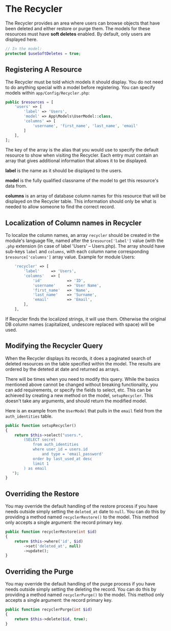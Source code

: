 # The Recycler

The Recycler provides an area where users can browse objects that have been deleted and either restore or purge them. 
The models for these resources must have **soft deletes** enabled. By default, only users are displayed here. 

```php
// In the model:
protected $useSoftDeletes = true;
```

## Registering A Resource

The Recycler must be told which models it should display. You do not need to do anything special with a model
before registering. You can specify models within ``app/Config/Recycler.php``: 

```php
public $resources = [
    'users' => [
        'label' => 'Users',
        'model' => App\Models\UserModel::class,
        'columns' => [
            'username', 'first_name', 'last_name', 'email'
        ]
    ],
];
```

The key of the array is the alias that you would use to specify the default resource to show when visiting the
Recycler. Each entry must contain an array that gives additional information that allows it to be displayed. 

**label** is the name as it should be displayed to the users. 

**model** is the fully qualified classname of the model to get this resource's data from.

**columns** is an array of database column names for this resource that will be displayed on the Recycler table. 
This information should only be what is needed to allow someone to find the correct record. 

## Localization of Column names in Recycler

To localize the column names, an array `recycler` should be created in the module's language file, named after the `$resource['label']` value (with the `.php` extension (in case of label 'Users' – Users.php). The array should have sub-keys `label` and `columns`, with each column name corresponding `$resource['columns']` array value. Example for module Users:

```php
    'recycler' => [
        'label'     => 'Users',
        'columns'   => [
            'id'           => 'ID',
            'username'     => 'User Name',
            'first_name'   => 'Name',
            'last_name'    => 'Surname',
            'email'        => 'Email',
        ],
    ],
```

If Recycler finds the localized strings, it will use them. Otherwise the original DB column names (capitalized, undescore replaced with space) will be used.

## Modifying the Recycler Query

When the Recycler displays its records, it does a paginated search of deleted resources on the table specified
within the model. The results are ordered by the deteted at date and returned as arrays.

There will be times when you need to modify this query. While the basics mentioned above cannot be changed without
breaking functionality, you can add requirements, or specify the fields to select, etc. This can be achieved by
creating a new method on the model, `setupRecycler`. This doesn't take any arguments, and should return the modified
model. 

Here is an example from the `UserModel` that pulls in the `email` field from the `auth_identities` table.  

```php
public function setupRecycler()
{
    return $this->select("users.*, 
        (SELECT secret 
            from auth_identities 
            where user_id = users.id
                and type = 'email_password'
            order by last_used_at desc 
            limit 1
        ) as email
   ");
}
```

## Overriding the Restore

You may override the default handling of the restore process if you have needs outside simply setting the 
`deleted_at` date to `null`. You can do this by providing a method named `recyclerRestore()` to the model. 
This method only accepts a single argument: the record primary key. 

```php
public function recyclerRestore(int $id) 
{
    return $this->where('id', $id)
        ->set('deleted_at', null)
        ->update();
}
```

## Overriding the Purge

You may override the default handling of the purge process if you have needs outside simply setting the
deleting the record. You can do this by providing a method named `recyclerPurge()` to the model.
This method only accepts a single argument: the record primary key.

```php
public function recyclerPurge(int $id) 
{
    return $this->delete($id, true);
}
```
